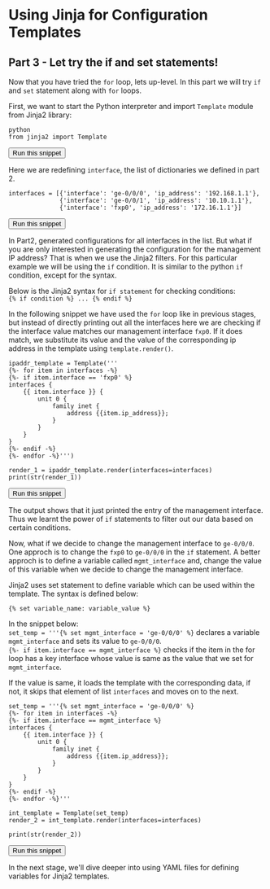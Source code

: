 # Using Jinja for Configuration Templates
## Part 3 - Let try the if and set statements!

Now that you have tried the `for` loop, lets up-level. In this part we will try `if` and `set` statement along with `for` loops.



First, we want to start the Python interpreter and import `Template` module from Jinja2 library:

```
python
from jinja2 import Template
```
<button type="button" class="btn btn-primary btn-sm" onclick="runSnippetInTab('linux1', 0)">Run this snippet</button>

Here we are redefining `interface`, the list of dictionaries we defined in part 2.


```
interfaces = [{'interface': 'ge-0/0/0', 'ip_address': '192.168.1.1'},
              {'interface': 'ge-0/0/1', 'ip_address': '10.10.1.1'},
              {'interface': 'fxp0', 'ip_address': '172.16.1.1'}]

```
<button type="button" class="btn btn-primary btn-sm" onclick="runSnippetInTab('linux1', 1)">Run this snippet</button>

In Part2, generated configurations for all interfaces in the list. But what if you are only interested in generating the  configuration for the management IP address? That is when we use the Jinja2 filters. For this particular example we will be using the `if` condition. It is similar to the python `if` condition, except for the syntax.   

Below is the Jinja2 syntax for `if statement` for checking conditions:  
  `{% if condition %} ... {% endif %}`    

In the following snippet we have used the `for` loop like in previous stages, but instead of directly printing out all the interfaces here we are checking if the interface value matches our management interface `fxp0`. If it does match, we substitute its value and the value of the corresponding ip address in the template using `template.render()`. 

```
ipaddr_template = Template('''
{%- for item in interfaces -%}
{%- if item.interface == 'fxp0' %}
interfaces {
    {{ item.interface }} {
        unit 0 {
            family inet {
                address {{item.ip_address}};
            }
        }
    }
}
{%- endif -%}
{%- endfor -%}''')

render_1 = ipaddr_template.render(interfaces=interfaces)
print(str(render_1))

```
<button type="button" class="btn btn-primary btn-sm" onclick="runSnippetInTab('linux1', 2)">Run this snippet</button>


The output shows that it just printed the entry of the management interface. Thus we learnt the power of `if` statements to filter out our data based on certain conditions.  

Now, what if we decide to change the management interface to `ge-0/0/0`. One approch is to change the `fxp0` to `ge-0/0/0` in the `if` statement.
A better approch is to define a variable called `mgmt_interface` and, change the value of this variable when we decide to change the management interface.

Jinja2 uses set statement to define variable which can be used within the template. The syntax is defined below:  

  `{% set variable_name: variable_value %}`

In the snippet below:  
`set_temp = '''{% set mgmt_interface = 'ge-0/0/0' %}` declares a variable `mgmt_interface` and sets its value to `ge-0/0/0`.  
`{%- if item.interface == mgmt_interface %}` checks if the item in the for loop has a key interface whose value is same as the value that we set for `mgmt_interface`.  

If the value is same, it loads the template with the corresponding data, if not, it skips that element of list `interfaces` and moves on to the next.  

```
set_temp = '''{% set mgmt_interface = 'ge-0/0/0' %}
{%- for item in interfaces -%}
{%- if item.interface == mgmt_interface %}
interfaces {
    {{ item.interface }} {
        unit 0 {
            family inet {
                address {{item.ip_address}};
            }
        }
    }
}
{%- endif -%}
{%- endfor -%}'''

int_template = Template(set_temp)
render_2 = int_template.render(interfaces=interfaces)

print(str(render_2))
```
<button type="button" class="btn btn-primary btn-sm" onclick="runSnippetInTab('linux1', 3)">Run this snippet</button>

In the next stage, we'll dive deeper into using YAML files for defining variables for Jinja2 templates.
